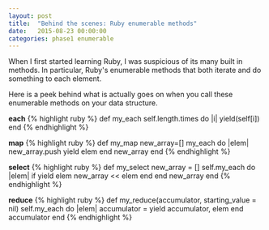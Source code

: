 ```yaml
---
layout: post
title:  "Behind the scenes: Ruby enumerable methods"
date:   2015-08-23 00:00:00
categories: phase1 enumerable
---
```


When I first started learning Ruby, I was suspicious of its many built in methods.  In particular, Ruby's enumerable methods that both iterate and do something to each element.

Here is a peek behind what is actually goes on when you call these enumerable methods on your data structure.

**each**
{% highlight ruby %}
  def my_each
    self.length.times do |i|
    yield(self[i])
  end
{% endhighlight %}

**map**
{% highlight ruby %}
  def my_map
    new_array=[]
    my_each do |elem|
      new_array.push yield elem
    end
    new_array
  end
{% endhighlight %}

**select**
{% highlight ruby %}
  def my_select
    new_array = []
    self.my_each do |elem|
      if yield elem
        new_array << elem
      end
    end
    new_array
  end
{% endhighlight %}

**reduce**
{% highlight ruby %}
  def my_reduce(accumulator, starting_value = nil)
    self.my_each do |elem|
      accumulator = yield accumulator, elem
    end
    accumulator
  end
{% endhighlight %}

